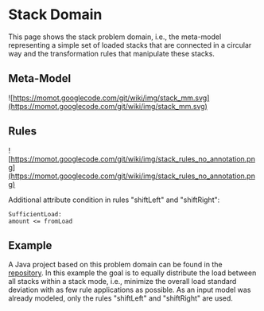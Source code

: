# Stack Domain #
This page shows the stack problem domain, i.e., the meta-model representing a simple set of loaded stacks that are connected in a circular way and the transformation rules that manipulate these stacks.

## Meta-Model ##
![https://momot.googlecode.com/git/wiki/img/stack_mm.svg](https://momot.googlecode.com/git/wiki/img/stack_mm.svg)

## Rules ##
![https://momot.googlecode.com/git/wiki/img/stack_rules_no_annotation.png](https://momot.googlecode.com/git/wiki/img/stack_rules_no_annotation.png)

Additional attribute condition in rules "shiftLeft" and "shiftRight":
```
SufficientLoad: 
amount <= fromLoad
```

## Example ##
A Java project based on this problem domain can be found in the [repository](https://code.google.com/p/momot/source/browse/#git%2Fprojects%2Fat.ac.tuwien.big.momot.examples.stack). In this example the goal is to equally distribute the load between all stacks within a stack mode, i.e., minimize the overall load standard deviation with as few rule applications as possible. As an input model was already modeled, only the rules "shiftLeft" and "shiftRight" are used.
